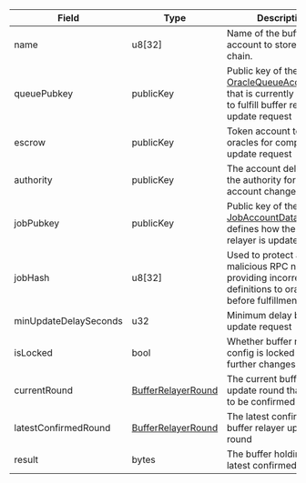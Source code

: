 | Field                 | Type                                                       | Description                                                                                                                                                 |
| --------------------- | ---------------------------------------------------------- | ----------------------------------------------------------------------------------------------------------------------------------------------------------- |
| name                  | u8[32]                                                     | Name of the buffer account to store on-chain.                                                                                                               |
| queuePubkey           | publicKey                                                  | Public key of the [OracleQueueAccountData](/solana/idl/accounts/OracleQueueAccountData) that is currently assigned to fulfill buffer relayer update request |
| escrow                | publicKey                                                  | Token account to reward oracles for completing update request                                                                                               |
| authority             | publicKey                                                  | The account delegated as the authority for making account changes.                                                                                          |
| jobPubkey             | publicKey                                                  | Public key of the [JobAccountData](/solana/idl/accounts/JobAccountData) that defines how the buffer relayer is updated                                      |
| jobHash               | u8[32]                                                     | Used to protect against malicious RPC nodes providing incorrect task definitions to oracles before fulfillment                                              |
| minUpdateDelaySeconds | u32                                                        | Minimum delay between update request                                                                                                                        |
| isLocked              | bool                                                       | Whether buffer relayer config is locked for further changes                                                                                                 |
| currentRound          | [BufferRelayerRound](/solana/idl/types/BufferRelayerRound) | The current buffer relayer update round that is yet to be confirmed                                                                                         |
| latestConfirmedRound  | [BufferRelayerRound](/solana/idl/types/BufferRelayerRound) | The latest confirmed buffer relayer update round                                                                                                            |
| result                | bytes                                                      | The buffer holding the latest confirmed result                                                                                                              |
